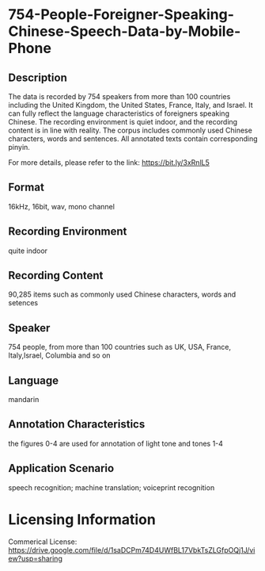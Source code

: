 # 754-People-Foreigner-Speaking-Chinese-Speech-Data-by-Mobile-Phone


## Description
The data is recorded by 754 speakers from more than 100 countries including the United Kingdom, the United States, France, Italy, and Israel. It can fully reflect the language characteristics of foreigners speaking Chinese. The recording environment is quiet indoor, and the recording content is in line with reality. The corpus includes commonly used Chinese characters, words and sentences. All annotated texts contain corresponding pinyin.

For more details, please refer to the link: https://bit.ly/3xRnlL5

## Format
16kHz, 16bit, wav, mono channel

## Recording Environment
quite indoor

## Recording Content
90,285 items such as commonly used Chinese characters, words and setences

## Speaker
754 people, from more than 100 countries such as UK, USA, France, Italy,Israel, Columbia and so on

## Language
mandarin

## Annotation Characteristics
the figures 0-4 are used for annotation of light tone and tones 1-4

## Application Scenario
speech recognition; machine translation; voiceprint recognition

# Licensing Information
Commerical License: https://drive.google.com/file/d/1saDCPm74D4UWfBL17VbkTsZLGfpOQj1J/view?usp=sharing
